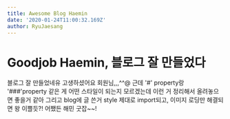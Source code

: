 ```yaml
---
title: Awesome Blog Haemin
date: '2020-01-24T11:00:32.169Z'
author: RyuJaesang
---
```


# Goodjob Haemin, 블로그 잘 만들었다

블로그 잘 만들었네유 고생하셨어요 회원님,,,^^@
근데 '#' property랑 '###'property 같은 게 어떤 스타일이 되는지 모르겠는데
이런 거 정리해서 올려놓으면 좋을거 같아
그리고 blog에 글 쓴거 style 제대로 import되고, 이미지 로딩만 해결되면 왕 이쁠듯?!
어쨌든 해민 굿잡~~!


